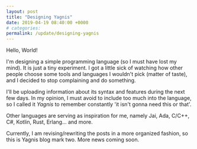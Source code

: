 ```yaml
---
layout: post
title: "Designing Yagnis"
date: 2019-04-19 08:40:00 +0000
# categories:
permalink: /update/designing-yagnis
---
```

Hello, World!

I'm designing a simple programming language (so I must have lost my mind).
It is just a tiny experiment.
I got a little sick of watching how other people choose some tools and languages
I wouldn't pick (matter of taste), and I decided to stop complaining
and do something.

I'll be uploading information about its syntax
and features during the next few days. In my opinion,
I must avoid to include too much into the language, so I called it _Yagnis_
to remember constantly 'it isn't gonna need this or that'.

Other languages are serving as inspiration for me,
namely Jai, Ada, C/C++, C#, Kotlin, Rust, Erlang... and more.

Currently, I am revising/rewriting the posts in a more organized fashion,
so this is Yagnis blog mark two. More news coming soon.
